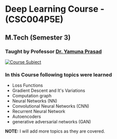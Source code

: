 # Deep Learning Course - (CSC004P5E)
## M.Tech (Semester 3)
### Taught by Professor [Dr. Yamuna Prasad](https://iitjammu.ac.in/faculty-page/~yamunaprasad)

[![Course Subject](https://img.shields.io/badge/Completed-no-green.svg?style=flat&logo=appveyor)](https://github.com/mayank1101/Advance-Data-Structures-and-Algorithms-CSL-006P1M-/actions?query=workflow%3A%22C%2FC%2B%2B+WorkFlow%22)

### In this Course following topics were learned

* Loss Functions
* Gradient Descent and It's Variations
* Computation graph
* Neural Networks (NN)
* Convolutional Neural Networks (CNN)
* Recurrent Neural Network
* Autoencoders
* generative adversarial networks (GAN)

**NOTE:** I will add more topics as they are covered.
